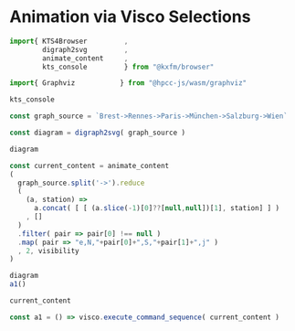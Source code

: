 # Animation via Visco Selections
  
```js
import{ KTS4Browser         ,
        digraph2svg         ,
        animate_content     ,
        kts_console         } from "@kxfm/browser"

import{ Graphviz           } from "@hpcc-js/wasm/graphviz"
```

<div class="card">

```js
kts_console
```

```js echo
const graph_source = `Brest->Rennes->Paris->München->Salzburg->Wien`
```

```js echo
const diagram = digraph2svg( graph_source )
```

```js
diagram
```

```js echo
const current_content = animate_content
( 
  graph_source.split('->').reduce
  (
    (a, station) => 
      a.concat( [ [ (a.slice(-1)[0]??[null,null])[1], station] ] ) 
    , []
  )
  .filter( pair => pair[0] !== null )
  .map( pair => "e,N,"+pair[0]+",S,"+pair[1]+",j" )
  , 2, visibility 
)
```

```js
diagram
a1()
```

```js 
current_content
```

```js
const a1 = () => visco.execute_command_sequence( current_content )
```
</div>
